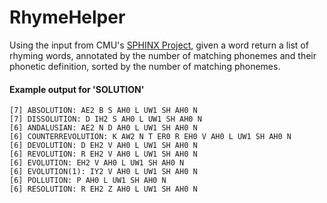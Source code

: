 # RhymeHelper

Using the input from CMU's [SPHINX Project](http://cmusphinx.sourceforge.net/), given a word return a list of rhyming words, annotated by the number of matching phonemes and their phonetic definition, sorted by the number of matching phonemes.

#### Example output for 'SOLUTION'
```
[7] ABSOLUTION: AE2 B S AH0 L UW1 SH AH0 N
[7] DISSOLUTION: D IH2 S AH0 L UW1 SH AH0 N
[6] ANDALUSIAN: AE2 N D AH0 L UW1 SH AH0 N
[6] COUNTERREVOLUTION: K AW2 N T ER0 R EH0 V AH0 L UW1 SH AH0 N
[6] DEVOLUTION: D EH2 V AH0 L UW1 SH AH0 N
[6] REVOLUTION: R EH2 V AH0 L UW1 SH AH0 N
[6] EVOLUTION: EH2 V AH0 L UW1 SH AH0 N
[6] EVOLUTION(1): IY2 V AH0 L UW1 SH AH0 N
[6] POLLUTION: P AH0 L UW1 SH AH0 N
[6] RESOLUTION: R EH2 Z AH0 L UW1 SH AH0 N
```

